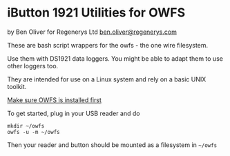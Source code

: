 # iButton 1921 Utilities for OWFS

by Ben Oliver for Regenerys Ltd
ben.oliver@regenerys.com

These are bash script wrappers for the owfs - the one wire filesystem.

Use them with DS1921 data loggers. You might be able to adapt them to use other loggers too.

They are intended for use on a Linux system and rely on a basic UNIX toolkit.

[Make sure OWFS is installed first](http://owfs.org/)

To get started, plug in your USB reader and do

    mkdir ~/owfs
    owfs -u -m ~/owfs

Then your reader and button should be mounted as a filesystem in `~/owfs`
